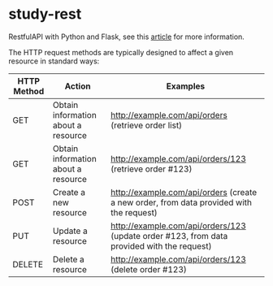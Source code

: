 # study-rest
RestfulAPI with Python and Flask, see this [article](https://blog.miguelgrinberg.com/post/designing-a-restful-api-with-python-and-flask) for more information. 

The HTTP request methods are typically designed to affect a given resource in standard ways:

| HTTP Method | Action | Examples | 
|-------------|--------|----------|
| GET |  Obtain information about a resource | http://example.com/api/orders (retrieve order list) | 
| GET | Obtain information about a resource | http://example.com/api/orders/123 (retrieve order #123) | 
| POST | Create a new resource | http://example.com/api/orders (create a new order, from data provided with the request) |
| PUT | Update a resource | http://example.com/api/orders/123 (update order #123, from data provided with the request) |  
| DELETE | Delete a resource | http://example.com/api/orders/123 (delete order #123) | 
